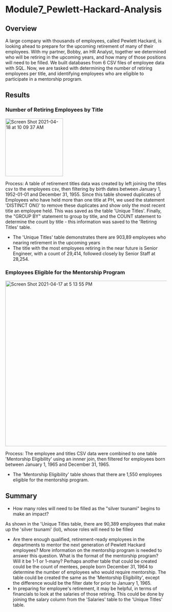# Module7_Pewlett-Hackard-Analysis
## Overview
A large company with thousands of employees, called Pewlett Hackard, is looking ahead to prepare for the upcoming retirement of many of their employees. With my partner, Bobby, an HR Analyst, together we determined who will be retiring in the upcoming years, and how many of those positions will need to be filled. We built databases from 6 CSV files of employee data with SQL. Now, we are tasked with determining the number of retiring employees per title, and identifying employees who are eligible to participate in a mentorship program. 

## Results
### Number of Retiring Employees by Title
<img width="180" alt="Screen Shot 2021-04-18 at 10 09 37 AM" src="https://user-images.githubusercontent.com/69849998/115148576-313db700-a02e-11eb-9ffa-59e5d417ff91.png">


Process: A table of retirement titles data was created by left joining the titles csv to the employees csv, then filtering by birth dates between January 1, 1952-01-01 and December 31, 1955. Since this table showed duplicates of Employees who have held more than one title at PH, we used the statement 'DISTINCT ON()' to remove these duplicates and show only the most recent title an employee held. This was saved as the table 'Unique Titles'. Finally, the "GROUP BY" statement to group by title, and the COUNT statement to determine the count by title - this information was saved to the 'Retiring Titles' table. 
* The 'Unique Titles' table demonstrates there are 903,89 employees who nearing retirement in the upcoming years
 * The title with the most employees retiring in the near future is Senior Engineer, with a count of 29,414, followed closely by Senior Staff at 28,254. 

### Employees Eligible for the Mentorship Program
<img width="515" alt="Screen Shot 2021-04-17 at 5 13 55 PM" src="https://user-images.githubusercontent.com/69849998/115148583-3c90e280-a02e-11eb-927c-043b4ea3fecb.png">


Process: The employee and titles CSV data were combined to one table 'Mentorship Eligibility' using an innner join, then filtered for employees born between January 1, 1965 and December 31, 1965. 

* The 'Mentorship Eligibility' table shows that there are 1,550 employees eligible for the mentorship program. 

## Summary 
* How many roles will need to be filled as the "silver tsunami" begins to make an impact?

As shown in the 'Unique Titles table, there are 90,389 employees that make up the 'silver tsunami' (lol), whose roles will need to be filled

* Are there enough qualified, retirement-ready employees in the departments to mentor the next generation of Pewlett Hackard employees?
More information on the mentorship program is needed to answer this question. What is the format of the mentorship program? Will it be 1-1 or 1-many? Perhaps another table that could be created could be the count of mentees, people born December 31, 1964 to determine the number of employees who would require mentorship. The table could be created the same as the 'Mentorship Eligibility', except the difference would be the filter date for prior to January 1, 1965. 
* In preparing for employee's retirement, it may be helpful, in terms of financials to look at the salaries of those retiring. This could be done by joining the salary column from the 'Salaries' table to the 'Unique Titles' table.
